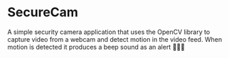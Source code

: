 # SecureCam
A simple security camera application that uses the OpenCV library to capture video from a webcam and detect motion in the video feed. When motion is detected it produces a beep sound as an alert 🚨🚨🚨
